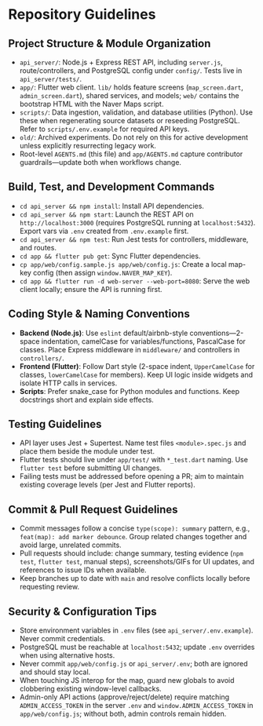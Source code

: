 # Repository Guidelines

## Project Structure & Module Organization
- `api_server/`: Node.js + Express REST API, including `server.js`, route/controllers, and PostgreSQL config under `config/`. Tests live in `api_server/tests/`.
- `app/`: Flutter web client. `lib/` holds feature screens (`map_screen.dart`, `admin_screen.dart`), shared services, and models; `web/` contains the bootstrap HTML with the Naver Maps script.
- `scripts/`: Data ingestion, validation, and database utilities (Python). Use these when regenerating source datasets or reseeding PostgreSQL. Refer to `scripts/.env.example` for required API keys.
- `old/`: Archived experiments. Do not rely on this for active development unless explicitly resurrecting legacy work.
- Root-level `AGENTS.md` (this file) and `app/AGENTS.md` capture contributor guardrails—update both when workflows change.

## Build, Test, and Development Commands
- `cd api_server && npm install`: Install API dependencies.
- `cd api_server && npm start`: Launch the REST API on `http://localhost:3000` (requires PostgreSQL running at `localhost:5432`). Export vars via `.env` created from `.env.example` first.
- `cd api_server && npm test`: Run Jest tests for controllers, middleware, and routes.
- `cd app && flutter pub get`: Sync Flutter dependencies.
- `cp app/web/config.sample.js app/web/config.js`: Create a local map-key config (then assign `window.NAVER_MAP_KEY`).
- `cd app && flutter run -d web-server --web-port=8080`: Serve the web client locally; ensure the API is running first.

## Coding Style & Naming Conventions
- **Backend (Node.js)**: Use `eslint` default/airbnb-style conventions—2-space indentation, camelCase for variables/functions, PascalCase for classes. Place Express middleware in `middleware/` and controllers in `controllers/`.
- **Frontend (Flutter)**: Follow Dart style (2-space indent, `UpperCamelCase` for classes, `lowerCamelCase` for members). Keep UI logic inside widgets and isolate HTTP calls in services.
- **Scripts**: Prefer snake_case for Python modules and functions. Keep docstrings short and explain side effects.

## Testing Guidelines
- API layer uses Jest + Supertest. Name test files `<module>.spec.js` and place them beside the module under test.
- Flutter tests should live under `app/test/` with `*_test.dart` naming. Use `flutter test` before submitting UI changes.
- Failing tests must be addressed before opening a PR; aim to maintain existing coverage levels (per Jest and Flutter reports).

## Commit & Pull Request Guidelines
- Commit messages follow a concise `type(scope): summary` pattern, e.g., `feat(map): add marker debounce`. Group related changes together and avoid large, unrelated commits.
- Pull requests should include: change summary, testing evidence (`npm test`, `flutter test`, manual steps), screenshots/GIFs for UI updates, and references to issue IDs when available.
- Keep branches up to date with `main` and resolve conflicts locally before requesting review.

## Security & Configuration Tips
- Store environment variables in `.env` files (see `api_server/.env.example`). Never commit credentials.
- PostgreSQL must be reachable at `localhost:5432`; update `.env` overrides when using alternative hosts.
- Never commit `app/web/config.js` or `api_server/.env`; both are ignored and should stay local.
- When touching JS interop for the map, guard new globals to avoid clobbering existing window-level callbacks.
- Admin-only API actions (approve/reject/delete) require matching `ADMIN_ACCESS_TOKEN` in the server `.env` and `window.ADMIN_ACCESS_TOKEN` in `app/web/config.js`; without both, admin controls remain hidden.
